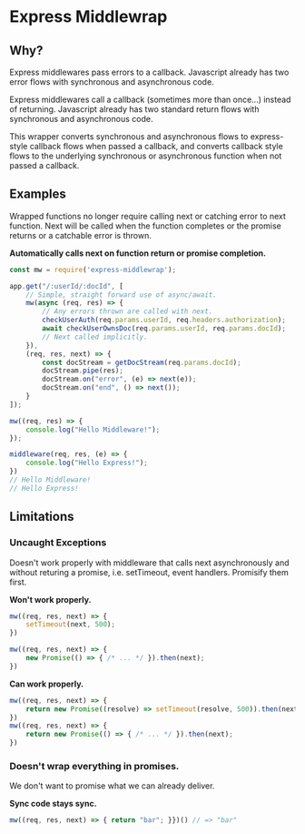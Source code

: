 # Express Middlewrap

## Why?

Express middlewares pass errors to a callback. Javascript already has two error flows with synchronous and asynchronous code.

Express middlewares call a callback (sometimes more than once...) instead of returning. Javascript already has two standard return flows with synchronous and asynchronous code.

This wrapper converts synchronous and asynchronous flows to express-style callback flows when passed a callback, and converts callback style flows to the underlying synchronous or asynchronous function when not passed a callback.

## Examples

Wrapped functions no longer require calling next or catching error to next function. Next will be called when the function completes or the promise returns or a catchable error is thrown.

__Automatically calls next on function return or promise completion.__
```js
const mw = require('express-middlewrap');

app.get("/:userId/:docId", [
    // Simple, straight forward use of async/await.
    mw(async (req, res) => {
        // Any errors thrown are called with next.
        checkUserAuth(req.params.userId, req.headers.authorization);
        await checkUserOwnsDoc(req.params.userId, req.params.docId);
        // Next called implicitly.
    }),
    (req, res, next) => {
        const docStream = getDocStream(req.params.docId);
        docStream.pipe(res);
        docStream.on("error", (e) => next(e));
        docStream.on("end", () => next());
    }
]);

mw((req, res) => {
    console.log("Hello Middleware!");
});

middleware(req, res, (e) => {
    console.log("Hello Express!");
})
// Hello Middleware!
// Hello Express!
```

## Limitations

### Uncaught Exceptions

Doesn't work properly with middleware that calls next asynchronously and without returing a promise, i.e. setTimeout, event handlers. Promisify them first.


__Won't work properly.__
```js
mw((req, res, next) => {
    setTimeout(next, 500);
})

mw((req, res, next) => {
    new Promise(() => { /* ... */ }).then(next);
})
```
__Can work properly.__
```js
mw((req, res, next) => {
    return new Promise((resolve) => setTimeout(resolve, 500)).then(next);
})
mw((req, res, next) => {
    return new Promise(() => { /* ... */ }).then(next);
})
```

### Doesn't wrap everything in promises.

We don't want to promise what we can already deliver.

__Sync code stays sync.__
```js
mw((req, res, next) => { return "bar"; }})() // => "bar"
```
